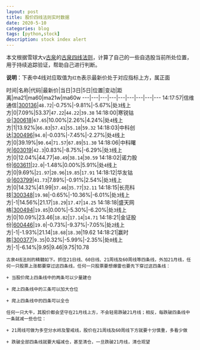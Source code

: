 ```yaml
---
layout: post
title: 股价四线法则实时数据
date: 2020-5-10
categories: blog
tags: [python,stock]
description: stock index alert
---
```



本文根据雪球大v[古泉](https://xueqiu.com/u/7148646888)的[古泉四线法则](https://xueqiu.com/7148646888/130498192)，计算了自己的一些自选股当前所处位置，用于持续追踪验证，帮助自己进行判断。

**说明**：下表中4线对应取值为`红色`表示最新价处于对应指标上方，属正面

时间|名称|代码|最新价|当日|3日|5日|位置|变动|距离|ma21|ma60|ma21w|ma60w
---|---|---|---|---|---|---|---|---
14:17:57|信维通信|[300136](https://xueqiu.com/S/SZ300136)|`48.72`|-0.75%|-9.81%|-5.67%|处`3`线上方|0|7.09%|53.37|`47.22`|`44.22`|`39.38`
14:18:00|寒锐钴业|[300618](https://xueqiu.com/S/SZ300618)|`67.65`|10.00%|2.26%|4.24%|处`4`线上方|1|13.92%|`66.83`|`57.41`|`55.18`|`59.32`
14:18:03|中科创达|[300496](https://xueqiu.com/S/SZ300496)|`94.0`|-0.03%|-7.45%|-2.27%|处`4`线上方|0|39.19%|`90.64`|`71.57`|`67.89`|`51.30`
14:18:06|中科曙光|[603019](https://xueqiu.com/S/SH603019)|`42.3`|0.83%|-8.75%|-6.29%|处`3`线上方|0|12.04%|44.77|`40.49`|`38.14`|`30.59`
14:18:02|诺力股份|[603611](https://xueqiu.com/S/SH603611)|`22.0`|-1.48%|0.00%|5.91%|处`4`线上方|0|9.69%|`21.97`|`20.96`|`19.85`|`17.91`
14:18:12|华友钴业|[603799](https://xueqiu.com/S/SH603799)|`41.73`|7.89%|-0.91%|2.54%|处`3`线上方|0|14.32%|41.99|`37.46`|`35.77`|`32.11`
14:18:15|长亮科技|[300348](https://xueqiu.com/S/SZ300348)|`19.98`|-0.65%|-10.36%|-6.01%|处`3`线上方|-1|14.56%|21.17|`18.29`|`17.47`|`14.25`
14:18:18|盛天网络|[300494](https://xueqiu.com/S/SZ300494)|`19.85`|0.00%|-5.30%|-6.20%|处`3`线上方|0|10.09%|23.46|`18.82`|`17.14`|`14.71`
14:18:21|金证股份|[600446](https://xueqiu.com/S/SH600446)|`19.0`|-0.73%|-9.37%|-7.05%|处`2`线上方|-1|-1.93%|21.14|`18.68`|`18.30`|19.62
14:18:21|赢时胜|[300377](https://xueqiu.com/S/SZ300377)|`9.35`|0.32%|-5.99%|-2.35%|处`0`线上方|-1|-6.14%|9.95|9.46|9.75|10.78

```
古泉4线法则的精髓如下。抓住21日线、60日线、21周线及60周线等四条线，外加21月线，任何一只股票上涨都要穿过这四条线，任何一只股票要想爆雷也要先下穿过这四条线：

+ 当股价爬上四条线中的两条可以少量建仓

+ 爬上四条线中的三条可以加大仓位

+ 爬上四条线中的四条可以全仓

任何一只大牛，其股价都会坚守在21月线上方，不会轻易跌破21月线；相反，每跌破四条线中一条就减一些仓位：

+ 21周线可做为多空分水岭及警戒线，股价在21周线及60周线下方就要十分慎重，多看少做

+ 跌破全部四条线就要大幅减仓，甚至清仓，一旦跌破21月线，清仓观望
```